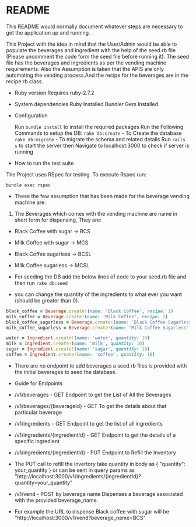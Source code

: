 # README

This README would normally document whatever steps are necessary to get the
application up and running.

This Project with the idea in mind that the User/Admin would be able to populate the beverages and ingredient with the help of the seed.rb file (Please uncomment the code form the seed file before running it). The seed file has the beverages and ingredients as per the vending machine requirements. Also the Assumption is taken that the APIS are only automating the vending process.And the recipe for the beverages are in the recipe.rb class.

- Ruby version
  Requires ruby-2.7.2
- System dependencies
  Ruby Installed
  Bundler Gem Installed

- Configuration

  Run `bundle install` to install the required packages
  Run the Following Commands to setup the DB:
  `rake db:create` - To Create the database
  `rake db:migrate` - To migrate the schema and related details
  Run `rails s` to start the server then Navigate to localhost:3000 to check if server is running

- How to run the test suite

The Project uses RSpec for testing. To execute Rspec run:

`bundle exec rspec`

- These the few assumption that has been made for the beverage vending machine are:
1. The Beverages which comes with the vending machine are name in short form for dispensing, They are:
* Black Coffee with sugar -> BCS
* Milk Coffee with sugar -> MCS
* Black Coffee sugarless -> BCSL
* Milk Coffee sugarless -> MCSL

* For seeding the DB add the below lines of code to your seed.rb file and then run `rake db:seed`
* you can change the quantity of the ingredients to what ever you want (should be greater than 0).

```ruby
black_coffee = Beverage.create!(name: 'Black Coffee', recipe: 1)
milk_coffee = Beverage.create!(name: 'Milk Coffee', recipe: 2)
black_coffee_sugarless = Beverage.create!(name: 'Black Coffee Sugarless', recipe: 3)
milk_coffee_sugarless = Beverage.create!(name: 'Milk Coffee Sugarless', recipe: 4)

water = Ingredient.create!(name: 'water', quantity: 10)
milk = Ingredient.create!(name: 'milk', quantity: 10)
sugar = Ingredient.create!(name: 'sugar', quantity: 10)
coffee = Ingredient.create!(name: 'coffee', quantity: 10)
```

- There are no endpoint to add beverages a seed.rb files is provided with the initial beverages to seed the database.

- Guide for Endpoints

* /v1/beverages - GET Endpoint to get the List of All the Beverages
* /v1/beverages/{beverageId} - GET To get the details about that particular beverage

* /v1/ingredients - GET Endpoint to get the list of all ingredients
* /v1/ingredients/{ingredientId} - GET Endpoint to get the details of a specific ingredient
* /v1/ingredients/{ingredientId} - PUT Endpoint to Refill the Inventory
* The PUT call to refill the invertory take quantity in body as { "quantity": your_quantity } or can be sent in query params as "http://localhost:3000/v1/ingredients/{ingredientId}?quantity=your_quantity"

* /v1/vend - POST by beverage name Dispenses a beverage associated with the provided beverage_name.
* For example the URL to dispense Black coffee with sugar will be "http://localhost:3000/v1/vend?beverage_name=BCS" 


